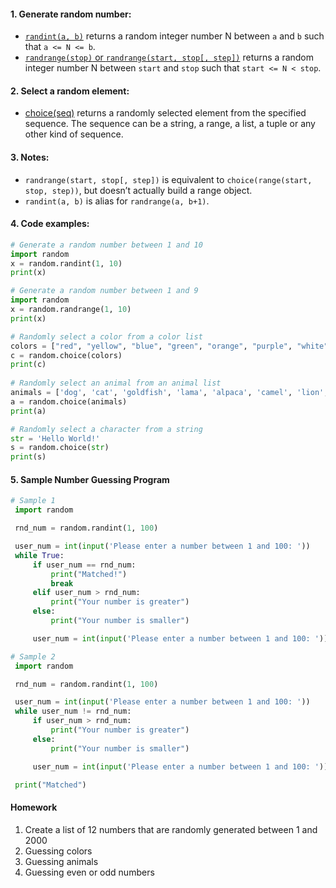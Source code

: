 #### 1. Generate random number:
   - [`randint(a, b)`](https://www.w3schools.com/python/ref_random_randint.asp) returns a random integer number N between `a` and `b` such that `a <= N <= b`.
   - [`randrange(stop)` or `randrange(start, stop[, step])`](https://www.w3schools.com/python/ref_random_randrange.asp) returns a random integer number N between `start` and `stop` such that `start <= N < stop`.
   
#### 2. Select a random element:
   - [choice(seq)](https://www.w3schools.com/python/ref_random_choice.asp) returns a randomly selected element from the specified sequence. The sequence can be a string, a range, a list, a tuple or any other kind of sequence.

#### 3. Notes:
   - `randrange(start, stop[, step])` is equivalent to `choice(range(start, stop, step))`, but doesn’t actually build a range object.
   - `randint(a, b)` is alias for `randrange(a, b+1)`.

#### 4. Code examples:
   ``` Python
   # Generate a random number between 1 and 10
   import random
   x = random.randint(1, 10)
   print(x)
   
   # Generate a random number between 1 and 9
   import random
   x = random.randrange(1, 10)
   print(x)
   ```
   
   ``` python
   # Randomly select a color from a color list
   colors = ["red", "yellow", "blue", "green", "orange", "purple", "white", "gray", "ruby", "azure"]
   c = random.choice(colors)
   print(c)
       
   # Randomly select an animal from an animal list
   animals = ['dog', 'cat', 'goldfish', 'lama', 'alpaca', 'camel', 'lion', 'tiger', 'panda', 'pig', 'cow']
   a = random.choice(animals)
   print(a)
   
   # Randomly select a character from a string
   str = 'Hello World!'
   s = random.choice(str)
   print(s)
   ```

#### 5. Sample Number Guessing Program
   ``` Python
   # Sample 1
    import random

    rnd_num = random.randint(1, 100)

    user_num = int(input('Please enter a number between 1 and 100: '))
    while True:
        if user_num == rnd_num:
            print("Matched!")
            break
        elif user_num > rnd_num:
            print("Your number is greater")
        else:
            print("Your number is smaller")

        user_num = int(input('Please enter a number between 1 and 100: '))

   ```
   
   ``` Python
   # Sample 2
    import random

    rnd_num = random.randint(1, 100)

    user_num = int(input('Please enter a number between 1 and 100: '))
    while user_num != rnd_num:
        if user_num > rnd_num:
            print("Your number is greater")
        else:
            print("Your number is smaller")

        user_num = int(input('Please enter a number between 1 and 100: '))

    print("Matched")

   ```
   
#### Homework
   1. Create a list of 12 numbers that are randomly generated between 1 and 2000
   1. Guessing colors
   1. Guessing animals
   1. Guessing even or odd numbers
